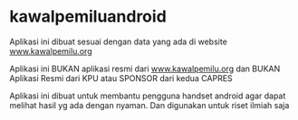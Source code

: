 kawalpemiluandroid
==================

Aplikasi ini dibuat sesuai dengan data yang ada di website www.kawalpemilu.org

Aplikasi ini BUKAN aplikasi resmi dari www.kawalpemilu.org dan BUKAN Aplikasi Resmi dari KPU atau SPONSOR dari kedua CAPRES

Aplikasi ini dibuat untuk membantu pengguna handset android agar dapat melihat hasil yg ada dengan nyaman. Dan digunakan untuk riset ilmiah saja
